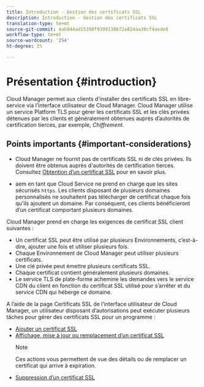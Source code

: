 ```yaml
---
title: Introduction - Gestion des certificats SSL
description: Introduction - Gestion des certificats SSL
translation-type: tm+mt
source-git-commit: 4ab944ad15390f9399138672a024aa30cf4aede8
workflow-type: tm+mt
source-wordcount: '254'
ht-degree: 1%

---
```



# Présentation {#introduction}

Cloud Manager permet aux clients d’installer des certificats SSL en libre-service via l’interface utilisateur de Cloud Manager. Cloud Manager utilise un service Platform TLS pour gérer les certificats SSL et les clés privées détenues par les clients et généralement obtenues auprès d’autorités de certification tierces, par exemple, *Chiffrement*.

## Points importants {#important-considerations}


* Cloud Manager ne fournit pas de certificats SSL ni de clés privées. Ils doivent être obtenus auprès d&#39;autorités de certification tierces. Consultez [Obtention d’un certificat SSL](/help/implementing/cloud-manager/managing-ssl-certifications/get-ssl-certificate.md) pour en savoir plus.

* aem en tant que Cloud Service ne prend en charge que les sites sécurisés `https`. Les clients disposant de plusieurs domaines personnalisés ne souhaitent pas télécharger de certificat chaque fois qu’ils ajoutent un domaine. Par conséquent, ces clients bénéficieront d’un certificat comportant plusieurs domaines.

Cloud Manager prend en charge les exigences de certificat SSL client suivantes :

* Un certificat SSL peut être utilisé par plusieurs Environnements, c’est-à-dire, ajouter une fois et utiliser plusieurs fois.
* Chaque Environnement de Cloud Manager peut utiliser plusieurs certificats.
* Une clé privée peut émettre plusieurs certificats SSL.
* Chaque certificat contient généralement plusieurs domaines.
* Le service TLS de plate-forme achemine les demandes vers le service CDN du client en fonction du certificat SSL utilisé pour s’arrêter et du service CDN qui héberge ce domaine.

A l’aide de la page Certificats SSL de l’interface utilisateur de Cloud Manager, un utilisateur disposant d’autorisations peut exécuter plusieurs tâches pour gérer des certificats SSL pour un programme :

* [Ajouter un certificat SSL](/help/implementing/cloud-manager/managing-ssl-certifications/add-ssl-certificate.md)
* [Affichage, mise à jour ou remplacement d’un certificat SSL](/help/implementing/cloud-manager/managing-ssl-certifications/view-update-replace-ssl-certificate.md)
   >[!NOTE]
   >Ces actions vous permettent de vue des détails ou de remplacer un certificat qui arrive à expiration.
* [Suppression d’un certificat SSL](/help/implementing/cloud-manager/managing-ssl-certifications/delete-ssl-certificate.md)